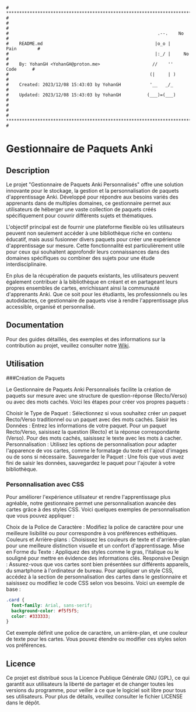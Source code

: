 ```
# **************************************************************************** #
#                                                                              #
#                                                         .--.    No           #
#    README.md                                           |o_o |    Pain        #
#                                                        |:_/ |     No         #
#    By: YohanGH <YohanGH@proton.me>                    //    ''     Code      #
#                                                      (|     | )              #
#    Created: 2023/12/08 15:43:03 by YohanGH           '__   _/_               #
#    Updated: 2023/12/08 15:43:03 by YohanGH          (___)=(___)              #
#                                                                              #
# **************************************************************************** #
```
# Gestionnaire de Paquets Anki

## Description

Le projet "Gestionnaire de Paquets Anki Personnalisés" offre une solution innovante pour le stockage, la gestion et la personnalisation de paquets d'apprentissage Anki. Développé pour répondre aux besoins variés des apprenants dans de multiples domaines, ce gestionnaire permet aux utilisateurs de héberger une vaste collection de paquets créés spécifiquement pour couvrir différents sujets et thématiques.

L'objectif principal est de fournir une plateforme flexible où les utilisateurs peuvent non seulement accéder à une bibliothèque riche en contenu éducatif, mais aussi fusionner divers paquets pour créer une expérience d'apprentissage sur mesure. Cette fonctionnalité est particulièrement utile pour ceux qui souhaitent approfondir leurs connaissances dans des domaines spécifiques ou combiner des sujets pour une étude interdisciplinaire.

En plus de la récupération de paquets existants, les utilisateurs peuvent également contribuer à la bibliothèque en créant et en partageant leurs propres ensembles de cartes, enrichissant ainsi la communauté d'apprenants Anki. Que ce soit pour les étudiants, les professionnels ou les autodidactes, ce gestionnaire de paquets vise à rendre l'apprentissage plus accessible, organisé et personnalisé.

## Documentation

Pour des guides détaillés, des exemples et des informations sur la contribution au projet, veuillez consulter notre [Wiki](https://github.com/YohanGH/anki-package-manager/wiki).

## Utilisation

###Création de Paquets

Le Gestionnaire de Paquets Anki Personnalisés facilite la création de paquets sur mesure avec une structure de question-réponse (Recto/Verso) ou avec des mots cachés. Voici les étapes pour créer vos propres paquets :

Choisir le Type de Paquet : Sélectionnez si vous souhaitez créer un paquet Recto/Verso traditionnel ou un paquet avec des mots cachés.
Saisir les Données : Entrez les informations de votre paquet. Pour un paquet Recto/Verso, saisissez la question (Recto) et la réponse correspondante (Verso). Pour des mots cachés, saisissez le texte avec les mots à cacher.
Personnalisation : Utilisez les options de personnalisation pour adapter l'apparence de vos cartes, comme le formatage du texte et l'ajout d'images ou de sons si nécessaire.
Sauvegarder le Paquet : Une fois que vous avez fini de saisir les données, sauvegardez le paquet pour l'ajouter à votre bibliothèque.

### Personnalisation avec CSS

Pour améliorer l'expérience utilisateur et rendre l'apprentissage plus agréable, notre gestionnaire permet une personnalisation avancée des cartes grâce à des styles CSS. Voici quelques exemples de personnalisation que vous pouvez appliquer :

Choix de la Police de Caractère : Modifiez la police de caractère pour une meilleure lisibilité ou pour correspondre à vos préférences esthétiques.
Couleurs et Arrière-plans : Choisissez les couleurs de texte et d'arrière-plan pour une meilleure distinction visuelle et un confort d'apprentissage.
Mise en Forme du Texte : Appliquez des styles comme le gras, l'italique ou le souligné pour mettre en évidence des informations clés.
Responsive Design : Assurez-vous que vos cartes sont bien présentées sur différents appareils, du smartphone à l'ordinateur de bureau.
Pour appliquer un style CSS, accédez à la section de personnalisation des cartes dans le gestionnaire et saisissez ou modifiez le code CSS selon vos besoins. Voici un exemple de base :

```css
.card {
  font-family: Arial, sans-serif;
  background-color: #f5f5f5;
  color: #333333;
}

```

Cet exemple définit une police de caractère, un arrière-plan, et une couleur de texte pour les cartes. Vous pouvez étendre ou modifier ces styles selon vos préférences.


## Licence

Ce projet est distribué sous la Licence Publique Générale GNU (GPL), ce qui garantit aux utilisateurs la liberté de partager et de changer toutes les versions du programme, pour veiller à ce que le logiciel soit libre pour tous ses utilisateurs. Pour plus de détails, veuillez consulter le fichier LICENSE dans le dépôt.

